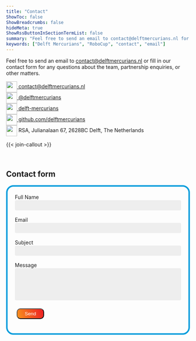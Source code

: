 ```yaml
---
title: "Contact"
ShowToc: false
ShowBreadcrumbs: false
hideMeta: true
ShowRssButtonInSectionTermList: false
summary: "Feel free to send an email to contact@delftmercurians.nl for any questions about the team, partnership enquiries, or other matters."
keywords: ["Delft Mercurians", "RoboCup", "contact", "email"]
---
```


Feel free to send an email to [contact@delftmercurians.nl](mailto:contact@delftmercurians.nl) or fill in our contact form for any questions about
the team, partnership enquiries, or other matters.

<a href="mailto:contact@delftmercurians.nl" class="social-link">
  <img src="/images/social/email_icon.svg" class="social-icon">
  contact@delftmercurians.nl
</a>

<br>

<a href="https://instagram.com/delftmercurians" class="social-link">
  <img src="/images/social/instagram_icon.svg" class="social-icon">
  @delftmercurians
</a>

<br>

<a href="https://www.linkedin.com/company/delft-mercurians/" class="social-link">
  <img src="/images/social/linkedin_icon.svg" class="social-icon">
  delft-mercurians
</a>

<br>

<a href="https://github.com/delftmercurians" class="social-link">
  <img src="/images/social/github_icon.svg" class="social-icon">
  github.com/delftmercurians
</a>

<div class="social-link">
  <img src="/images/social/map_icon.svg" class="social-icon">
  RSA, Julianalaan 67, 2628BC Delft, The Netherlands
</div>

{{< join-callout >}}

<br>

## Contact form

<div id="success" class="success-notification">
  Thanks for your message ! We will get back to you as soon as possible
</div>

<div class="form-container">
  <form action="https://formsubmit.co/contact@delftmercurians.nl" method="POST">
    <label for="name">Full Name</label><br>
    <input class="form-textbox" type="text" name="name" required><br><br>
    <label for="name">Email</label><br>
    <input class="form-textbox" type="email" name="email" required><br><br>
    <label for="subject">Subject</label><br>
    <input class="form-textbox" type="text" name="subject" required><br><br>
    <label for="message">Message</label><br>
    <textarea class="form-textbox" name="message" required rows="4"></textarea><br><br>
    <input type="hidden" name="_next" value="https://delftmercurians.nl/contact/#success">
    <input type="hidden" name="_subject" value="Contact form response">
    <input type="hidden" name="_captcha" value="false">
    <input type="text" name="_honey" style="display:none">
    <button class="send-button" type="submit">
      <span class="send-button-text">Send</span>
    </button>
  </form>
</div>


<style>
.social-icon {
  height: 30px;
  width: 30px;
  display: inline;
  vertical-align: middle;
}
.social-link {
  box-shadow: none !important;
}

.form-container {
  border: 4px solid #009cdc;
  border-radius: 20px;
  padding: 20px;
}

.form-textbox {
  width: 100%;
  font-size: 16px;
  font-size: max(16px, 1em);
  font-family: inherit;
  padding: 0.25em 0.5em;
  background-color: #eee;
  border-radius: 4px;
  resize: none;
  border: none;
}
.form-textbox:focus {
  background-color: #ddd;
}
body.dark .form-textbox {
  background-color: #444;
  color: #fff;
}
body.dark .form-textbox:focus {
  background-color: #555;
}

.form-checkbox-label {
  font-size: 18px;
  font-weight: 300;
}
.form-checkbox {

}

.send-button {
   background-image: linear-gradient(70deg, #f7931e, #ed1c24);
   color: transparent;
   margin: 5px;
   padding: 5px 20px;
   text-align: center;
   border-radius: 10px;
}
.send-button-text {
  color: white;
}

.success-notification {
  background-color: #009933;
  color: #fff;
  border-radius: 20px;
  padding: 20px;
  margin-bottom: 20px;
}
#success {
  display: none;
}
#success:target{
  display: block;
}
</style>
